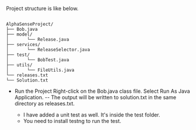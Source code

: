 Project structure is like below.

```

AlphaSenseProject/
├── Bob.java
├── model/
│       └── Release.java
├── services/
│       └── ReleaseSelector.java
├── test/
│       └── BobTest.java
├── utils/
│       └── FileUtils.java
└── releases.txt
└── Solution.txt

```

 * Run the Project
Right-click on the Bob.java class file. 
Select Run As Java Application.
 -- The output will be written to solution.txt in the same directory as releases.txt.

    * I have added a unit test as well. It's inside the test folder. 
    * You need to install testng to run the test.
